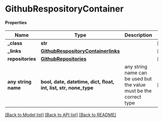 # GithubRespositoryContainer

#### Properties
Name | Type | Description | Notes
------------ | ------------- | ------------- | -------------
**_class** | **str** |  | [optional] 
**_links** | [**GithubRespositoryContainerlinks**](GithubRespositoryContainerlinks.md) |  | [optional] 
**repositories** | [**GithubRepositories**](GithubRepositories.md) |  | [optional] 
**any string name** | **bool, date, datetime, dict, float, int, list, str, none_type** | any string name can be used but the value must be the correct type | [optional]

[[Back to Model list]](../README.md#documentation-for-models) [[Back to API list]](../README.md#documentation-for-api-endpoints) [[Back to README]](../README.md)

